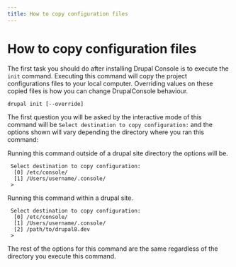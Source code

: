 ```yaml
---
title: How to copy configuration files
---
```


# How to copy configuration files
The first task you should do after installing Drupal Console is to execute the `init` command. Executing this command will copy the project configurations files to your local computer. Overriding values on these copied files is how you can change DrupalConsole behaviour.
 
```
drupal init [--override]
```

The first question you will be asked by the interactive mode of this command will be `Select destination to copy configuration:` and the options shown will vary depending the directory where you ran this command:  

Running this command outside of a drupal site directory the options will be.
```
 Select destination to copy configuration:
  [0] /etc/console/
  [1] /Users/username/.console/
 >
```

Running this command within a drupal site.
```
 Select destination to copy configuration:
  [0] /etc/console/
  [1] /Users/username/.console/
  [2] /path/to/drupal8.dev
 >
```

The rest of the options for this command are the same regardless of the directory you execute this command.
  